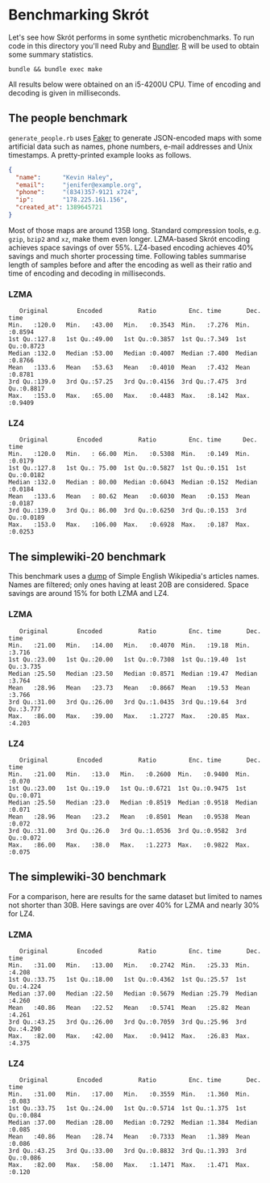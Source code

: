 # Benchmarking Skrót

Let's see how Skrót performs in some synthetic microbenchmarks.
To run code in this directory you'll need Ruby and [Bundler][b].
[R][r] will be used to obtain some summary statistics.

    bundle && bundle exec make

All results below were obtained on an i5-4200U CPU.
Time of encoding and decoding is given in milliseconds.

## The people benchmark

`generate_people.rb` uses [Faker][f] to generate JSON-encoded maps with some
artificial data such as names, phone numbers, e-mail addresses and Unix
timestamps. A pretty-printed example looks as follows.

```json
{
  "name":      "Kevin Haley",
  "email":     "jenifer@example.org",
  "phone":     "(834)357-9121 x724",
  "ip":        "178.225.161.156",
  "created_at": 1389645721
}
```

Most of those maps are around 135B long. Standard compression
tools, e.g. `gzip`, `bzip2` and `xz`, make them even longer.
LZMA-based Skrót encoding achieves space savings of over 55%.
LZ4-based encoding achieves 40% savings and much shorter processing time.
Following tables summarise length of
samples before and after the encoding as well as their ratio and
time of encoding and decoding in milliseconds.

### LZMA

```
   Original        Encoded          Ratio         Enc. time       Dec. time
Min.   :120.0   Min.   :43.00   Min.   :0.3543  Min.   :7.276  Min.   :0.8594
1st Qu.:127.8   1st Qu.:49.00   1st Qu.:0.3857  1st Qu.:7.349  1st Qu.:0.8723
Median :132.0   Median :53.00   Median :0.4007  Median :7.400  Median :0.8766
Mean   :133.6   Mean   :53.63   Mean   :0.4010  Mean   :7.432  Mean   :0.8781
3rd Qu.:139.0   3rd Qu.:57.25   3rd Qu.:0.4156  3rd Qu.:7.475  3rd Qu.:0.8817
Max.   :153.0   Max.   :65.00   Max.   :0.4483  Max.   :8.142  Max.   :0.9409
```

### LZ4

```
   Original        Encoded          Ratio         Enc. time      Dec. time
Min.   :120.0   Min.   : 66.00  Min.   :0.5308  Min.   :0.149  Min.   :0.0179
1st Qu.:127.8   1st Qu.: 75.00  1st Qu.:0.5827  1st Qu.:0.151  1st Qu.:0.0182
Median :132.0   Median : 80.00  Median :0.6043  Median :0.152  Median :0.0184
Mean   :133.6   Mean   : 80.62  Mean   :0.6030  Mean   :0.153  Mean   :0.0187
3rd Qu.:139.0   3rd Qu.: 86.00  3rd Qu.:0.6250  3rd Qu.:0.153  3rd Qu.:0.0189
Max.   :153.0   Max.   :106.00  Max.   :0.6928  Max.   :0.187  Max.   :0.0253
```

## The simplewiki-20 benchmark

This benchmark uses a [dump][w] of Simple English Wikipedia's articles names.
Names are filtered; only ones having at least 20B are considered. Space savings
are around 15% for both LZMA and LZ4.

### LZMA

```
   Original        Encoded          Ratio         Enc. time       Dec. time
Min.   :21.00   Min.   :14.00   Min.   :0.4070  Min.   :19.18  Min.   :3.716
1st Qu.:23.00   1st Qu.:20.00   1st Qu.:0.7308  1st Qu.:19.40  1st Qu.:3.735
Median :25.50   Median :23.50   Median :0.8571  Median :19.47  Median :3.764
Mean   :28.96   Mean   :23.73   Mean   :0.8667  Mean   :19.53  Mean   :3.766
3rd Qu.:31.00   3rd Qu.:26.00   3rd Qu.:1.0435  3rd Qu.:19.64  3rd Qu.:3.777
Max.   :86.00   Max.   :39.00   Max.   :1.2727  Max.   :20.85  Max.   :4.203
```

### LZ4

```
   Original        Encoded          Ratio         Enc. time       Dec. time
Min.   :21.00   Min.   :13.0   Min.   :0.2600  Min.   :0.9400  Min.   :0.070
1st Qu.:23.00   1st Qu.:19.0   1st Qu.:0.6721  1st Qu.:0.9475  1st Qu.:0.071
Median :25.50   Median :23.0   Median :0.8519  Median :0.9518  Median :0.071
Mean   :28.96   Mean   :23.2   Mean   :0.8501  Mean   :0.9538  Mean   :0.072
3rd Qu.:31.00   3rd Qu.:26.0   3rd Qu.:1.0536  3rd Qu.:0.9582  3rd Qu.:0.072
Max.   :86.00   Max.   :38.0   Max.   :1.2273  Max.   :0.9822  Max.   :0.075
```

## The simplewiki-30 benchmark

For a comparison, here are results for the same dataset but limited to names not
shorter than 30B. Here savings are over 40% for LZMA and nearly 30% for LZ4.

### LZMA

```
   Original        Encoded          Ratio         Enc. time       Dec. time
Min.   :31.00   Min.   :13.00   Min.   :0.2742  Min.   :25.33  Min.   :4.208
1st Qu.:33.75   1st Qu.:18.00   1st Qu.:0.4362  1st Qu.:25.57  1st Qu.:4.224
Median :37.00   Median :22.50   Median :0.5679  Median :25.79  Median :4.260
Mean   :40.86   Mean   :22.52   Mean   :0.5741  Mean   :25.82  Mean   :4.261
3rd Qu.:43.25   3rd Qu.:26.00   3rd Qu.:0.7059  3rd Qu.:25.96  3rd Qu.:4.290
Max.   :82.00   Max.   :42.00   Max.   :0.9412  Max.   :26.83  Max.   :4.375
```

### LZ4

```
   Original        Encoded          Ratio         Enc. time       Dec. time
Min.   :31.00   Min.   :17.00   Min.   :0.3559  Min.   :1.360  Min.   :0.083
1st Qu.:33.75   1st Qu.:24.00   1st Qu.:0.5714  1st Qu.:1.375  1st Qu.:0.084
Median :37.00   Median :28.00   Median :0.7292  Median :1.384  Median :0.085
Mean   :40.86   Mean   :28.74   Mean   :0.7333  Mean   :1.389  Mean   :0.086
3rd Qu.:43.25   3rd Qu.:33.00   3rd Qu.:0.8832  3rd Qu.:1.393  3rd Qu.:0.086
Max.   :82.00   Max.   :58.00   Max.   :1.1471  Max.   :1.471  Max.   :0.120
```

[b]: http://bundler.io/
[r]: http://www.r-project.org/
[f]: http://faker.rubyforge.org/
[w]: http://dumps.wikimedia.org/simplewiki/20150406/
